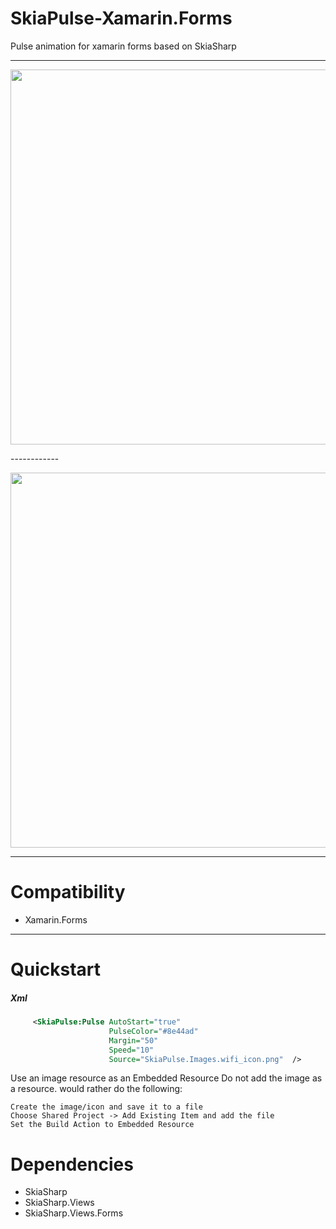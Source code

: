 # SkiaPulse-Xamarin.Forms
Pulse animation for xamarin forms based on SkiaSharp

------------
<html>
<p align="center">
  <img src="https://raw.githubusercontent.com/abdulrahmanelfeky/SkiaPulse-Xamarin.Forms/master/appVideo.gif" height="600">
</p>
</html>
------------

<html>
<p align="center">
  <img src="https://raw.githubusercontent.com/abdulrahmanelfeky/SkiaPulse-Xamarin.Forms/master/skiapulse_screenshot.png" height="600">
</p>
</html>

------------

# Compatibility 
- Xamarin.Forms

------------

# Quickstart 
##### Xml
```xml
     <SkiaPulse:Pulse AutoStart="true" 
                      PulseColor="#8e44ad" 
                      Margin="50" 
                      Speed="10" 
                      Source="SkiaPulse.Images.wifi_icon.png"  />
```

Use an image resource as an Embedded Resource
Do not add the image as a resource.  would rather do the following:

    Create the image/icon and save it to a file
    Choose Shared Project -> Add Existing Item and add the file
    Set the Build Action to Embedded Resource

# Dependencies
- SkiaSharp
- SkiaSharp.Views
- SkiaSharp.Views.Forms
